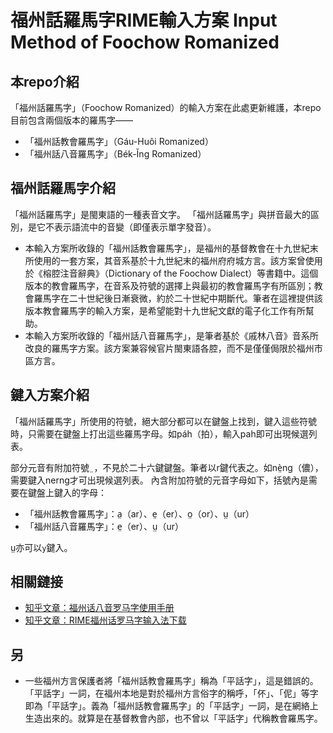 # 福州話羅馬字RIME輸入方案 Input Method of Foochow Romanized

## 本repo介紹
「福州話羅馬字」（Foochow Romanized）的輸入方案在此處更新維護，本repo目前包含兩個版本的羅馬字——
- 「福州話教會羅馬字」（Gáu-Huôi Romanized）
- 「福州話八音羅馬字」（Bék-Ĭng Romanized）

## 福州話羅馬字介紹
「福州話羅馬字」是閩東語的一種表音文字。
「福州話羅馬字」與拼音最大的區別，是它不表示語流中的音變（即僅表示單字發音）。
- 本輸入方案所收錄的「福州話教會羅馬字」，是福州的基督教會在十九世紀末所使用的一套方案，其音系基於十九世紀末的福州府府城方言。該方案曾使用於《榕腔注音辭典》（Dictionary of the Foochow Dialect）等書籍中。這個版本的教會羅馬字，在音系及符號的選擇上與最初的教會羅馬字有所區別；教會羅馬字在二十世紀後日漸衰微，約於二十世紀中期斷代。筆者在這裡提供該版本教會羅馬字的輸入方案，是希望能對十九世紀文獻的電子化工作有所幫助。
- 本輸入方案所收錄的「福州話八音羅馬字」，是筆者基於《戚林八音》音系所改良的羅馬字方案。該方案兼容候官片閩東語各腔，而不是僅僅侷限於福州市區方言。

## 鍵入方案介紹
「福州話羅馬字」所使用的符號，絕大部分都可以在鍵盤上找到，鍵入這些符號時，只需要在鍵盤上打出這些羅馬字母。如páh（拍），輸入pah即可出現候選列表。

部分元音有附加符號 ̤ ，不見於二十六鍵鍵盤。筆者以r鍵代表之。如nè̤ng（儂），需要鍵入nerng才可出現候選列表。
內含附加符號的元音字母如下，括號內是需要在鍵盤上鍵入的字母：
- 「福州話教會羅馬字」：a̤（ar）、e̤（er）、o̤（or）、ṳ（ur）
- 「福州話八音羅馬字」：e̤（er）、ṳ（ur）

ṳ亦可以`y`鍵入。

## 相關鏈接
- [知乎文章：福州话八音罗马字使用手册](https://zhuanlan.zhihu.com/p/81474029)
- [知乎文章：RIME福州话罗马字输入法下载](https://zhuanlan.zhihu.com/p/92159734)


## 另
- 一些福州方言保護者將「福州話教會羅馬字」稱為「平話字」，這是錯誤的。「平話字」一詞，在福州本地是對於福州方言俗字的稱呼，「伓」、「伲」等字即為「平話字」。義為「福州話教會羅馬字」的「平話字」一詞，是在網絡上生造出來的。就算是在基督教會內部，也不曾以「平話字」代稱教會羅馬字。
